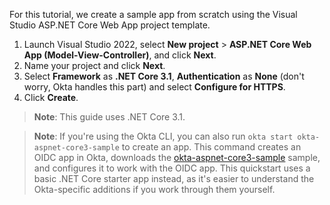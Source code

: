 For this tutorial, we create a sample app from scratch using the Visual Studio ASP.NET Core Web App project template.

1. Launch Visual Studio 2022, select **New project** > **ASP.NET Core Web App (Model-View-Controller)**, and click **Next**.
2. Name your project and click **Next**.
3. Select **Framework** as **.NET Core 3.1**, **Authentication** as **None** (don't worry, Okta handles this part) and select **Configure for HTTPS**.
4. Click **Create**.

> **Note**: This guide uses .NET Core 3.1.

> **Note**: If you're using the Okta CLI, you can also run `okta start okta-aspnet-core3-sample` to create an app. This command creates an OIDC app in Okta, downloads the [okta-aspnet-core3-sample](https://github.com/okta-samples/okta-aspnet-core3-sample) sample, and configures it to work with the OIDC app. This quickstart uses a basic .NET Core starter app instead, as it's easier to understand the Okta-specific additions if you work through them yourself.
